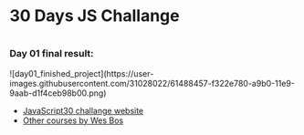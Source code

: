 <h1>30 Days JS Challange<h1>
<h3>Day 01 final result:</h3>
![day01_finished_project](https://user-images.githubusercontent.com/31028022/61488457-f322e780-a9b0-11e9-9aab-d1f4ceb98b00.png)


- [JavaScript30 challange website](https://javascript30.com/)
- [Other courses by Wes Bos](https://wesbos.com/courses/)

